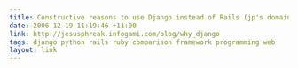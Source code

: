 ```yaml
---
title: Constructive reasons to use Django instead of Rails (jp's domain)
date: 2006-12-19 11:19:46 +11:00
link: http://jesusphreak.infogami.com/blog/why_django
tags: django python rails ruby comparison framework programming web
layout: link
---
```

